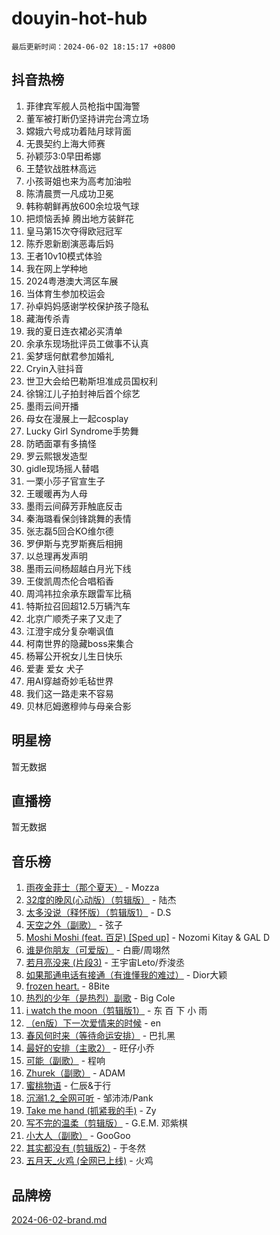# douyin-hot-hub

`最后更新时间：2024-06-02 18:15:17 +0800`

## 抖音热榜

1. 菲律宾军舰人员枪指中国海警
1. 董军被打断仍坚持讲完台湾立场
1. 嫦娥六号成功着陆月球背面
1. 无畏契约上海大师赛
1. 孙颖莎3:0早田希娜
1. 王楚钦战胜林高远
1. 小孩哥姐也来为高考加油啦
1. 陈清晨贾一凡成功卫冕
1. 韩称朝鲜再放600余垃圾气球
1. 把烦恼丢掉 腾出地方装鲜花
1. 皇马第15次夺得欧冠冠军
1. 陈乔恩新剧演恶毒后妈
1. 王者10v10模式体验
1. 我在网上学种地
1. 2024粤港澳大湾区车展
1. 当体育生参加校运会
1. 孙卓妈妈感谢学校保护孩子隐私
1. 藏海传杀青
1. 我的夏日连衣裙必买清单
1. 余承东现场批评员工做事不认真
1. 奚梦瑶何猷君参加婚礼
1. Cryin入驻抖音
1. 世卫大会给巴勒斯坦准成员国权利
1. 徐锦江儿子拍封神后首个综艺
1. 墨雨云间开播
1. 母女在漫展上一起cosplay
1. Lucky Girl Syndrome手势舞
1. 防晒面罩有多搞怪
1. 罗云熙银发造型
1. gidle现场摇人替唱
1. 一栗小莎子官宣生子
1. 王暖暖再为人母
1. 墨雨云间薛芳菲触底反击
1. 秦海璐看保剑锋跳舞的表情
1. 张志磊5回合KO维尔德
1. 罗伊斯与克罗斯赛后相拥
1. 以总理再发声明
1. 墨雨云间杨超越白月光下线
1. 王俊凯周杰伦合唱稻香
1. 周鸿祎拉余承东跟雷军比稿
1. 特斯拉召回超12.5万辆汽车
1. 北京广顺秃子来了又走了
1. 江澄宇成分复杂嘲讽值
1. 柯南世界的隐藏boss来集合
1. 杨幂公开祝女儿生日快乐
1. 爱妻 爱女 犬子
1. 用AI穿越奇妙毛毡世界
1. 我们这一路走来不容易
1. 贝林厄姆邀穆帅与母亲合影

## 明星榜

暂无数据

## 直播榜

暂无数据

## 音乐榜

1. [雨夜金菲士（那个夏天）](https://sf5-hl-cdn-tos.douyinstatic.com/obj/tos-cn-ve-2774/osPmPLDWQBBE2Z6bftCgYwkFaF4pEYEneXaZQs) - Mozza
1. [32度的晚风(心动版）（剪辑版）](https://sf5-hl-cdn-tos.douyinstatic.com/obj/tos-cn-ve-2774/owNyabsyWdzUulxhoJfK8IBXgp0UMQAHpvGh2B) - 陆杰
1. [太多没说（释怀版）（剪辑版1）](https://sf5-hl-cdn-tos.douyinstatic.com/obj/tos-cn-ve-2774/oEbKIiDC0BA8CJOQHYA6aeCVYeHgckHdntZSDj) - D.S
1. [天空之外（副歌）](https://sf3-cdn-tos.douyinstatic.com/obj/tos-cn-ve-2774/oAYn0BTp8jS8iSyZSHMUWAikyvAWI1c7aiJTr) - 弦子
1. [Moshi Moshi (feat. 百足) [Sped up]](https://sf5-hl-cdn-tos.douyinstatic.com/obj/tos-cn-ve-2774/ocCPFQcXJLeroaIdQLIGAoeeYM3OAUYGDguHXz) - Nozomi Kitay & GAL D
1. [谁是你朋友（可爱版）](https://sf3-cdn-tos.douyinstatic.com/obj/tos-cn-ve-2774/owKjggBwGZexYCjVAIeEFURf1LJTjMDaK6AzKN) - 白鹿/周翊然
1. [若月亮没来 (片段3)](https://sf5-hl-cdn-tos.douyinstatic.com/obj/tos-cn-ve-2774/okfyEUsGW1B1ovJi5JiN9IjvAT2lMwA054GoEB) - 王宇宙Leto/乔浚丞
1. [如果那通电话有接通（有谁懂我的难过）](https://sf3-cdn-tos.douyinstatic.com/obj/tos-cn-ve-2774/ocJeJKhUhAJG8EYZiEFfGFAPkD3beMQ5mwDv1e) - Dior大颖
1. [frozen heart.](https://sf3-cdn-tos.douyinstatic.com/obj/tos-cn-ve-2774/oIIWJfyjIACZA9zQMtnJ6hQQhFC4vhCupoRBsO) - 8Bite
1. [热烈的少年（是热烈）副歌](https://sf3-cdn-tos.douyinstatic.com/obj/tos-cn-ve-2774/owVNI0CLDAUMtSz6TEYvfFBFL4UDFFhLfgK8fa) - Big Cole
1. [i watch the moon（剪辑版1）](https://sf5-hl-cdn-tos.douyinstatic.com/obj/tos-cn-ve-2774/o0I9mSChzHZANMJIEBfkCQzzg6N5WAcVtqft9P) - 东 百 下 小 雨
1. [（en版）下一次爱情来的时候](https://sf5-hl-cdn-tos.douyinstatic.com/obj/tos-cn-ve-2774/owZIscFWHUMFAbrAisiax4ioKVNAKH9jYvbBk) - en
1. [春风何时来（等待命运安排）](https://sf3-cdn-tos.douyinstatic.com/obj/tos-cn-ve-2774/oICBNbD3gelMfB4WgiD1KI2jQtXZE2FgHLwtsl) - 巴扎黑
1. [最好的安排（主歌2）](https://sf5-hl-cdn-tos.douyinstatic.com/obj/tos-cn-ve-2774/oMMZX1DuHpMwgoDztBmZswgQnbCeeANZxBHkFY) - 旺仔小乔
1. [可能（副歌）](https://sf27-cdn-tos.douyinstatic.com/obj/tos-cn-ve-2774/cde1731888894259b333569393c2fb51) - 程响
1. [Zhurek（副歌）](https://sf3-cdn-tos.douyinstatic.com/obj/tos-cn-ve-2774/ooQm8FBZQDlf0btEYgVpCcSCQfrdJGBEKZYBGS) - ADAM
1. [蜜桃物语](https://sf5-hl-cdn-tos.douyinstatic.com/obj/tos-cn-ve-2774/oIhOSCZtIACtYU4XQkngiW9kCBfVD1Fz9IYeqL) - 仁辰&于行
1. [沉溺1.2_全网可听](https://sf6-cdn-tos.douyinstatic.com/obj/tos-cn-ve-2774/ok2QoiBqsWAX9McZmWiI9gAB0EzwD4Xj6yfmtH) - 邹沛沛/Pank
1. [Take me hand (抓紧我的手)](https://sf6-cdn-tos.douyinstatic.com/obj/tos-cn-ve-2774/os8GB2fDQQmJZTmtomg0gHX5fBACiEgcFgEKYg) - Zy
1. [写不完的温柔（剪辑版）](https://sf5-hl-cdn-tos.douyinstatic.com/obj/tos-cn-ve-2774/oYBzzZQJ233GfwkemJJffAIWgeIYrjZfWhHTcG) - G.E.M. 邓紫棋
1. [小大人（副歌）](https://sf5-hl-cdn-tos.douyinstatic.com/obj/tos-cn-ve-2774/oIhaDwehWhLFsVIG7QIICLLazDNGJAGg5geeb4) - GooGoo
1. [其实都没有 (剪辑版2)](https://sf3-cdn-tos.douyinstatic.com/obj/tos-cn-ve-2774/oEBNQenHZtBhxYjGgUDQk0BCHTigQafgFlbQ7k) - 于冬然
1. [五月天_火鸡 (全网已上线)](https://sf5-hl-cdn-tos.douyinstatic.com/obj/tos-cn-ve-2774/oEtOMSQZstjlJ4nfBEgeqN29IbWjkmDBrFtF2C) - 火鸡

## 品牌榜

[2024-06-02-brand.md](2024-06-02-brand.md)
